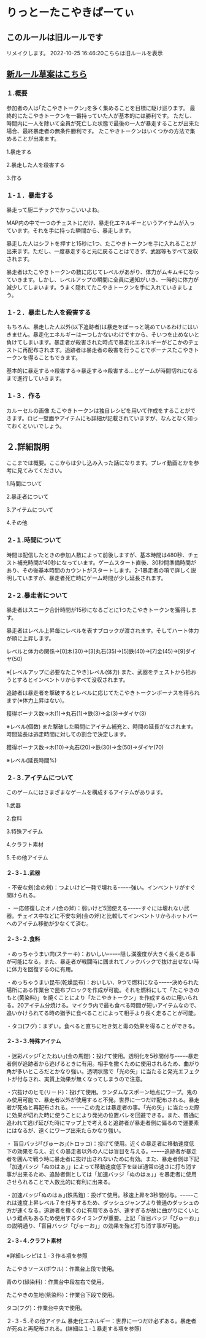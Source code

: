 # りっとーたこやきぱーてぃ
## このルールは旧ルールです
リメイクします。
2022-10-25 16:46:20こちらは旧ルールを表示
## [新ルール草案はこちら](NewREADME.md)

### １.概要
参加者の人は｢たこやきトークン｣を多く集めることを目標に駆け巡ります。
最終的にたこやきトークンを一番持っていた人が基本的には勝利です。
ただし、時間内に一人を除いて全員が死亡した状態で最後の一人が暴走することが出来た場合、最終暴走者の無条件勝利です。
たこやきトークンはいくつかの方法で集めることが出来ます。

 1.暴走する

2.暴走した人を殺害する

3.作る

### １-１．暴走する
暴走って厨二チックでかっこいいよね。

MAP内の中で一つのチェストにだけ、暴走化エネルギーというアイテムが入っています。それを手に持った瞬間から、暴走します。

暴走した人はシフトを押すと15秒に1つ、たこやきトークンを手に入れることが出来ます。ただし、一度暴走すると元に戻ることはできず、武器等もすべて没収されます。

暴走者はたこやきトークンの数に応じてレベルがあがり、体力がムキムキになっていきます。しかし、レベルアップの瞬間に全員に通知がいき、一時的に体力が減少してしまいます。うまく隠れてたこやきトークンを手に入れていきましょう。

### １-２．暴走した人を殺害する
もちろん、暴走した人以外(以下追跡者)は暴走をぼーっと眺めているわけにはいきません。暴走化エネルギーは一つしかないわけですから、そいつを止めないと負けてしまいます。暴走者が殺害された時点で暴走化エネルギーがどこかのチェストに再配布されます。追跡者は暴走者の殺害を行うことでボーナスたこやきトークンを得ることもできます。

基本的に暴走する→殺害する→暴走する→殺害する...とゲームが時間切れになるまで進行していきます。

### １-３．作る
カルーセルの画像
たこやきトークンは独自レシピを用いて作成をすることができます。ロビー壁面やアイテムにも詳細が記載されていますが、なんとなく知っておくといいでしょう。



## ２.詳細説明
ここまでは概要。ここからは少し込み入った話になります。プレイ動画とかを参考に見てみてください。

1.時間について

2.暴走者について

3.アイテムについて

4.その他

### ２-１.時間について
時間は配信したときの参加人数によって前後しますが、基本時間は480秒、チェスト補充時間が40秒になっています。ゲームスタート直後、30秒間準備時間があり、その後基本時間のカウントがスタートします。2-1暴走者の項で詳しく説明していますが、暴走者死亡時にゲーム時間が少し延長されます。

### ２-２.暴走者について
暴走者はスニーク合計時間が15秒になるごとに1つたこやきトークンを獲得します。

暴走者はレベル上昇毎にレベルを表すブロックが渡されます。そしてハート体力が順に上昇します。

レベルと体力の関係→[0]木(30)→[3]丸石(35)→[5]鉄(40)→[7]金(45)→[9]ダイヤ(50)

※[レベルアップに必要なたこやき]レベル(体力)
また、武器をチェストから拾おうとするとインベントリからすべて没収されます。

追跡者は暴走者を撃破するとレベルに応じてたこやきトークンボーナスを得られます(※体力上昇はない)。

獲得ボーナス数→木(1)→丸石(1)→鉄(3)→金(3)→ダイヤ(3)

※レベル(個数)
また撃破した瞬間にアイテム補充と、時間の延長がなされます。時間延長は逃走時間に対しての割合で決定します。

獲得ボーナス数→木(10)→丸石(20)→鉄(30)→金(50)→ダイヤ(70)

※レベル(延長時間%)
### ２-３.アイテムについて
このゲームにはさまざまなゲームを構成するアイテムがあります。

1.武器

2.食料

3.特殊アイテム

4.クラフト素材

5.その他アイテム

#### ２-３-１.武器
・不安な剣(金の剣)：つよいけど一発で壊れるｰｰｰｰｰ強い。インベントリがすぐ開けられる。

・  一応修復したオノ(金の斧)：弱いけど5回使えるｰｰｰｰｰすぐには壊れない武器。チェイス中などに不安な剣(金の斧)と比較してインベントリからホットバーへのアイテム移動が少なくて済む。

#### ２-３-２.食料
・めっちゃうまい肉(ステーキ)：おいしいｰｰｰｰｰ隠し満腹度が大きく長く走る事が可能になる。また、暴走者が戦闘時に囲まれてノックバックで抜け出せない時に体力を回復するのに有用。

・めっちゃうまい昆布(乾燥昆布)：おいしい、9つで燃料になるｰｰｰｰｰ決められた場所にある作業台で昆布ブロックを作成が可能。それを燃料にして「たこやきのもと(黄染料)」を焼くことにより「たこやきトークン」を作成するのに用いられる。20アイテム分焼ける。マイクラ内で最も食べる時間が短いアイテムなので、追いかけられてる時の猶予に食べることによって相手より長く走ることが可能。

・タコ(フグ)：まずい。食べると直ちに吐き気と毒の効果を得ることができる。

#### ２-３-３.特殊アイテム
・迷彩バッジ｢とたねい｣(金の馬鎧)：投げて使用。透明化を5秒間付与ｰｰｰｰｰ暴走者側が追跡者から逃げるときに有用。相手を撒くために使用されるため、曲がり角が多いところだとかなり強い。透明状態で「光の矢」に当たると発光エフェクトが付与され、実質上効果が無くなってしまうので注意。

・穴抜けのヒモ(リード)：投げて使用。ランダムなスポーン地点にワープ。鬼のみ使用可能で、暴走者以外が使用すると不発。世界に一つだけ配布される。暴走者が死ぬと再配布される。ｰｰｰｰｰこの鬼とは暴走者の事。「光の矢」に当たった際に効果が切れた時に使うことにより発光の位置バレを回避できる。また、普通に追われて逃げ延びた時にマップ上で考えると追跡者が暴走者側に偏るので運要素にはなるが、遠くにワープ出来たらかなり強い。

・ 盲目バッジ｢ぴゅーお｣(トロッコ)：投げて使用。近くの暴走者に移動速度低下の効果を与え、近くの暴走者以外の人には盲目を与える。ｰｰｰｰｰ追跡者が暴走者を囲んで戦う時に暴走者に抜け出されないために有効。また、暴走者側は下記「加速バッジ「ぬのはぁ」」によって移動速度低下をほぼ通常の速さに打ち消す事が出来るため、追跡者側としては「加速バッジ「ぬのはぁ」」を暴走者に使用させられることで人数比的に有利に出来る。

・加速バッジ｢ぬのはぁ｣(鉄馬鎧)：投げて使用。移速上昇を3秒間付与。ｰｰｰｰｰこれは速度上昇レベル７を付与するため、ダッシュジャンプより普通のダッシュの方が速くなる。追跡者を撒くのに有用であるが、速すぎるが故に曲がりにくいという難点もあるため使用するタイミングが重要。上記「盲目バッジ「ぴゅーお」」の説明通り、「盲目バッジ「ぴゅーお」」の効果を殆ど打ち消す事が可能。

#### ２-３-４.クラフト素材
※詳細レシピは１-３作る項を参照

たこやきソース(ボウル)：作業台上段で使用。

青のり(緑染料)：作業台中段左右で使用。

たこやきの生地(紫染料)：作業台下段で使用。

タコ(フグ)：作業台中央で使用。

２-３-５.その他アイテム
暴走化エネルギー：世界に一つだけ必ずある。暴走者が死ぬと再配布される。(詳細は１-１暴走する項を参照)